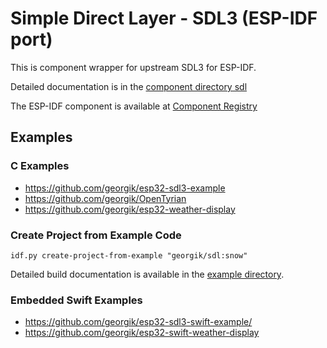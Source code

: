# Simple Direct Layer - SDL3 (ESP-IDF port)

This is component wrapper for upstream SDL3 for ESP-IDF.

Detailed documentation is in the [component directory sdl](sdl/README.md)

The ESP-IDF component is available at [Component Registry](https://components.espressif.com/components/georgik/sdl/versions)

## Examples

### C Examples

- https://github.com/georgik/esp32-sdl3-example
- https://github.com/georgik/OpenTyrian
- https://github.com/georgik/esp32-weather-display

### Create Project from Example Code

```shell
idf.py create-project-from-example "georgik/sdl:snow"
```

Detailed build documentation is available in the [example directory](examples/snow/README.md).

### Embedded Swift Examples

- https://github.com/georgik/esp32-sdl3-swift-example/
- https://github.com/georgik/esp32-swift-weather-display


